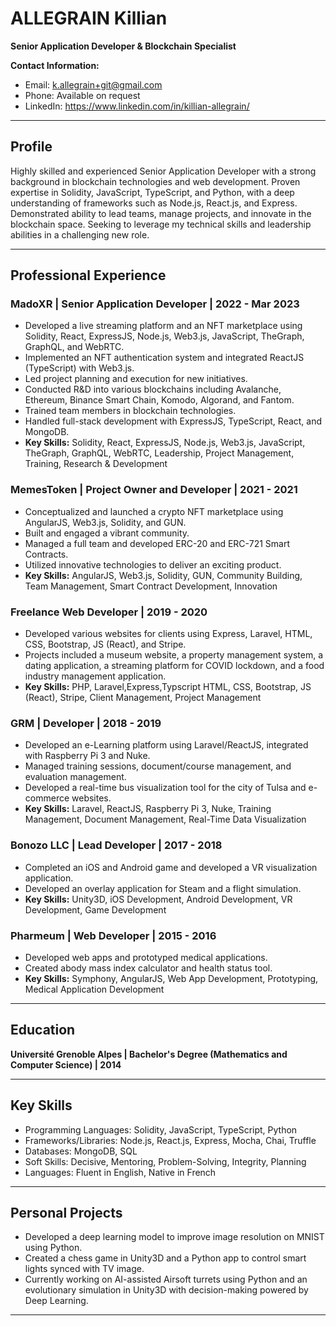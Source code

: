 # ALLEGRAIN Killian
**Senior Application Developer & Blockchain Specialist**

**Contact Information:**
- Email: k.allegrain+git@gmail.com
- Phone: Available on request
- LinkedIn: https://www.linkedin.com/in/killian-allegrain/

---

## **Profile**
Highly skilled and experienced Senior Application Developer with a strong background in blockchain technologies and web development. Proven expertise in Solidity, JavaScript, TypeScript, and Python, with a deep understanding of frameworks such as Node.js, React.js, and Express. Demonstrated ability to lead teams, manage projects, and innovate in the blockchain space. Seeking to leverage my technical skills and leadership abilities in a challenging new role.

---

## **Professional Experience**

### **MadoXR | Senior Application Developer | 2022 - Mar 2023**
- Developed a live streaming platform and an NFT marketplace using Solidity, React, ExpressJS, Node.js, Web3.js, JavaScript, TheGraph, GraphQL, and WebRTC.
- Implemented an NFT authentication system and integrated ReactJS (TypeScript) with Web3.js.
- Led project planning and execution for new initiatives.
- Conducted R&D into various blockchains including Avalanche, Ethereum, Binance Smart Chain, Komodo, Algorand, and Fantom.
- Trained team members in blockchain technologies.
- Handled full-stack development with ExpressJS, TypeScript, React, and MongoDB.
- **Key Skills:** Solidity, React, ExpressJS, Node.js, Web3.js, JavaScript, TheGraph, GraphQL, WebRTC, Leadership, Project Management, Training, Research & Development

### **MemesToken | Project Owner and Developer | 2021 - 2021**
- Conceptualized and launched a crypto NFT marketplace using AngularJS, Web3.js, Solidity, and GUN.
- Built and engaged a vibrant community.
- Managed a full team and developed ERC-20 and ERC-721 Smart Contracts.
- Utilized innovative technologies to deliver an exciting product.
- **Key Skills:** AngularJS, Web3.js, Solidity, GUN, Community Building, Team Management, Smart Contract Development, Innovation

### **Freelance Web Developer | 2019 - 2020**
- Developed various websites for clients using Express, Laravel, HTML, CSS, Bootstrap, JS (React), and Stripe.
- Projects included a museum website, a property management system, a dating application, a streaming platform for COVID lockdown, and a food industry management application.
- **Key Skills:** PHP, Laravel,Express,Typscript HTML, CSS, Bootstrap, JS (React), Stripe, Client Management, Project Management

### **GRM | Developer | 2018 - 2019**
- Developed an e-Learning platform using Laravel/ReactJS, integrated with Raspberry Pi 3 and Nuke.
- Managed training sessions, document/course management, and evaluation management.
- Developed a real-time bus visualization tool for the city of Tulsa and e-commerce websites.
- **Key Skills:** Laravel, ReactJS, Raspberry Pi 3, Nuke, Training Management, Document Management, Real-Time Data Visualization

### **Bonozo LLC | Lead Developer | 2017 - 2018**
- Completed an iOS and Android game and developed a VR visualization application.
- Developed an overlay application for Steam and a flight simulation.
- **Key Skills:** Unity3D, iOS Development, Android Development, VR Development, Game Development

### **Pharmeum | Web Developer | 2015 - 2016**
- Developed web apps and prototyped medical applications.
- Created abody mass index calculator and health status tool.
- **Key Skills:** Symphony, AngularJS, Web App Development, Prototyping, Medical Application Development

---

## **Education**

**Université Grenoble Alpes | Bachelor's Degree (Mathematics and Computer Science) | 2014**

---

## **Key Skills**

- Programming Languages: Solidity, JavaScript, TypeScript, Python
- Frameworks/Libraries: Node.js, React.js, Express, Mocha, Chai, Truffle
- Databases: MongoDB, SQL
- Soft Skills: Decisive, Mentoring, Problem-Solving, Integrity, Planning
- Languages: Fluent in English, Native in French

---

## **Personal Projects**

- Developed a deep learning model to improve image resolution on MNIST using Python.
- Created a chess game in Unity3D and a Python app to control smart lights synced with TV image.
- Currently working on AI-assisted Airsoft turrets using Python and an evolutionary simulation in Unity3D with decision-making powered by Deep Learning.

---

